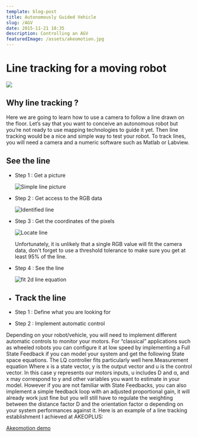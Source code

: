 ```yaml
---
template: blog-post
title: Autonomously Guided Vehicle
slug: /AGV
date: 2015-11-21 18:35
description: Controlling an AGV
featuredImage: /assets/akeomotion.jpg
---
```

<!--StartFragment-->

# Line tracking for a moving robot

![](/assets/akeomotion.jpg)

## Why line tracking ?

Here we are going to learn how to use a camera to follow a line drawn on the floor. Let’s say that you want to conceive an autonomous robot but you’re not ready to use mapping technologies to guide it yet. Then line tracking would be a nice and simple way to test your robot. To track lines, you will need a camera and a numeric software such as Matlab or Labview.

## See the line

* Step 1 : Get a picture

  ![Simple line picture](/assets/lt1.png)
* Step 2 : Get access to the RGB data

  ![Identified line](/assets/lt2.png)
* Step 3 : Get the coordinates of the pixels

  ![Locate line](/assets/lt3.png)

  Unfortunately, it is unlikely that a single RGB value will fit the camera data, don't forget to use a threshold tolerance to make sure you get at least 95% of the line.
* Step 4 : See the line

  ![fit 2d line equation](/assets/lt5.png)
* ## Track the line
* Step 1 : Define what you are looking for
* Step 2 : Implement automatic control

Depending on your robot/vehicle, you will need to implement different automatic controls to monitor your motors. For “classical” applications such as wheeled robots you can configure it at low speed by implementing a Full State Feedback if you can model your system and get the following State space equations. The LQ controller fits particularly well here.Measurement equation Where x is a state vector, y is the output vector and u is the control vector. In this case y represents our motors inputs, u includes D and α, and x may correspond to y and other variables you want to estimate in your model. However if you are not familiar with State Feedbacks, you can also implement a simple feedback loop with an adjusted proportional gain, it will already work just fine but you will still have to regulate the weighting between the distance factor D and the orientation factor α depending on your system performances against it. Here is an example of a line tracking establishment I achieved at AKEOPLUS:

[Akeomotion demo](https://www.youtube.com/embed/htx5c2Kiee0)

<!--EndFragment-->